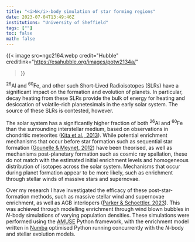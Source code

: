 ```yaml
---
title: "<i>N</i>-body simulation of star forming regions"
date: 2023-07-04T13:49:46Z
institutions: "University of Sheffield"
tags: [""]
toc: false
math: false
---
```


{{<
image src=ngc2164.webp
      credit="Hubble"
      creditlink="https://esahubble.org/images/potw2134a/"
>}}

<sup>26</sup>Al and <sup>60</sup>Fe, and other such Short-Lived Radioisotopes (SLRs) have a significant impact on the formation and evolution of planets. In particular, decay heating from these SLRs provide the bulk of energy for heating and desiccation of volatile-rich planetesimals in the early solar system. The source of these SLRs is contested, however.

The solar system has a significantly higher fraction of both <sup>26</sup>Al and <sup>60</sup>Fe than the surrounding interstellar medium, based on observations in chondritic meteorites ([Kita et al., 2013](https://onlinelibrary.wiley.com/doi/abs/10.1111/maps.12141)).
While potential enrichment mechanisms that occur before star formation such as sequential star formation ([Gounelle & Meynet, 2012](https://www.aanda.org/articles/aa/abs/2012/09/aa19031-12/aa19031-12.html)) have been theorised, as well as mechanisms post-planetary formation such as cosmic ray spallation, these do not match with the estimated initial enrichment levels and homogeneous distribution of isotopes across the solar system. Mechanisms that occur during planet formation appear to be more likely, such as enrichment through stellar winds of massive stars and supernovae.

Over my research I have investigated the efficacy of these post-star-formation methods, such as massive stellar wind and supernovae enrichment, as well as AGB interlopers ([Parker & Schoettler, 2023](https://dx.doi.org/10.3847/2041-8213/ace24a)).
This was achieved through modelling enrichment through wind blown bubbles in _N_-body simulations of varying population densities.
These simulations were performed using the [AMUSE](https://www.amusecode.org) Python framework, with the enrichment model written in [Numba](https://numba.pydata.org) optimised Python running concurrently with the _N_-body and stellar evolution models.

<!--more--> 